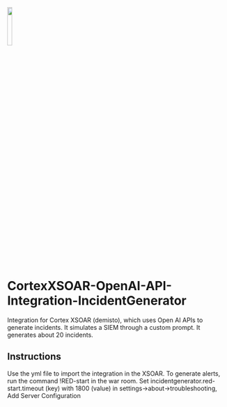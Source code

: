 <img src="https://github.com/lorenhx/CortexXSOAR-OpenAI-API-Integration-IncidentGenerator/assets/33938788/bc6aff13-8b40-4d75-a182-1f1bc06fb374" width="15%" height="15%">

# CortexXSOAR-OpenAI-API-Integration-IncidentGenerator
Integration for Cortex XSOAR (demisto), which uses Open AI APIs to generate incidents. It simulates a SIEM through a custom prompt. It generates about 20 incidents.


## Instructions
Use the yml file to import the integration in the XSOAR.
To generate alerts, run the command !RED-start in the war room.
Set incidentgenerator.red-start.timeout (key) with 1800 (value) in settings->about->troubleshooting, Add Server Configuration
